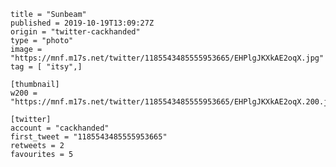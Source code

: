 ```
title = "Sunbeam"
published = 2019-10-19T13:09:27Z
origin = "twitter-cackhanded"
type = "photo"
image = "https://mnf.m17s.net/twitter/1185543485555953665/EHPlgJKXkAE2oqX.jpg"
tag = [ "itsy",]

[thumbnail]
w200 = "https://mnf.m17s.net/twitter/1185543485555953665/EHPlgJKXkAE2oqX.200.jpg"

[twitter]
account = "cackhanded"
first_tweet = "1185543485555953665"
retweets = 2
favourites = 5
```

<p class='image'><img src='https://mnf.m17s.net/twitter/1185543485555953665/EHPlgJKXkAE2oqX.jpg' alt=''></p>

